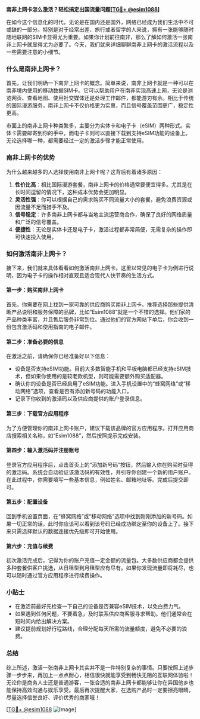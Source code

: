 **南非上网卡怎么激活？轻松搞定出国流量问题[[TG💪+ @esim1088](https://t.me/s/esim1088)]**

在如今这个信息化的时代，无论是在国内还是国外，网络已经成为我们生活中不可或缺的一部分。特别是对于经常出差、旅行或者留学的人来说，拥有一张能够随时随地联网的SIM卡显得尤为重要。如果你计划前往南非，那么了解如何激活一张南非上网卡就显得尤为必要了。今天，我们就来详细聊聊南非上网卡的激活流程以及一些需要注意的小细节。

### 什么是南非上网卡？

首先，让我们明确一下南非上网卡的概念。简单来说，南非上网卡就是一种可以在南非境内使用的移动数据SIM卡。它可以帮助用户在南非实现高速上网，无论是浏览网页、查看地图、使用社交媒体还是处理工作邮件，都能游刃有余。相比于传统的国际漫游服务，南非上网卡不仅价格更为实惠，而且信号覆盖范围更广，稳定性更高。

市面上的南非上网卡种类繁多，主要分为实体卡和电子卡（eSIM）两种形式。实体卡需要邮寄到你的手中，而电子卡则可以直接下载到支持eSIM功能的设备上。无论选择哪一种，都需要经过一定的激活步骤才能正常使用。

### 南非上网卡的优势

为什么越来越多的人选择使用南非上网卡呢？这背后有着诸多原因：

1. **性价比高**：相比国际漫游套餐，南非上网卡的价格通常要便宜得多。尤其是在长时间逗留的情况下，这种成本优势会更加明显。
2. **灵活性强**：你可以根据自己的需求购买不同流量大小的套餐，避免浪费资源或因流量不足而措手不及。
3. **信号稳定**：许多南非上网卡都与当地主流运营商合作，确保了良好的网络质量和广泛的信号覆盖。
4. **便捷性**：无论是实体卡还是电子卡，激活过程都非常简便，无需复杂的操作即可快速投入使用。

### 如何激活南非上网卡？

接下来，我们就来具体看看如何激活南非上网卡。这里以常见的电子卡为例进行说明，因为电子卡的操作相对直观且适合现代人快节奏的生活方式。

#### 第一步：购买南非上网卡

首先，你需要在网上找到一家可靠的供应商购买南非上网卡。推荐选择那些提供清晰产品说明和服务保障的品牌，比如“Esim1088”就是一个不错的选择。他们家的产品种类丰富，并且售后服务非常到位。通过他们的官方网站下单后，你会收到一份包含激活码和使用指南的电子邮件。

#### 第二步：准备必要的信息

在激活之前，请确保你已经准备好以下信息：
- 设备是否支持eSIM功能。目前大多数智能手机和平板电脑都已经支持eSIM技术，但如果你使用的是较老款机型，则可能需要额外购买适配器。
- 确认你的设备是否已经启用了eSIM功能。进入手机设置中的“蜂窝网络”或“移动网络”选项，查看是否有添加新号码的功能入口。
- 记录下你收到的激活码以及供应商提供的账户登录信息。

#### 第三步：下载官方应用程序

为了方便管理你的南非上网卡账户，建议下载该品牌的官方应用程序。打开应用商店搜索相关名称，如“Esim1088”，然后按照提示完成安装。

#### 第四步：输入激活码并注册账号

登录官方应用程序后，点击首页上的“添加新号码”按钮，然后输入你在购买时获得的激活码。系统会自动验证该激活码的有效性，并引导你创建一个新的用户账户。在此过程中，你需要填写一些基本信息，例如姓名、邮箱地址等。完成后提交即可。

#### 第五步：配置设备

回到手机设置页面，在“蜂窝网络”或“移动网络”选项中找到刚刚添加的新号码。如果一切正常的话，此时你应该可以看到该号码已经成功绑定至你的设备上了。接下来只需选择默认的数据连接优先级即可开始使用。

#### 第六步：充值与续费

初次激活完成后，记得为你的账户充值一定金额的流量包。大多数供应商都会提供多种套餐供客户挑选，从日租型到月租型应有尽有。如果你发现流量即将耗尽，也可以随时通过官方应用程序进行续费操作。

### 小贴士

- 在激活前最好先检查一下自己的设备是否兼容eSIM技术，以免白费力气。
- 如果遇到任何问题，不要着急，及时联系供应商客服寻求帮助。他们通常会在短时间内给出解决方案。
- 建议提前规划好行程路线，合理分配每天所需的流量额度，避免不必要的浪费。

### 总结

综上所述，激活一张南非上网卡其实并不是一件特别复杂的事情。只要按照上述步骤一步步来，再加上一点点耐心，相信很快就能享受到畅快无阻的互联网体验啦！无论你是商务人士还是普通游客，一张合适的南非上网卡都能够让你在异国他乡也能保持高效沟通与娱乐享受。最后再次提醒大家，在选购产品时一定要擦亮眼睛，尽量选择信誉良好、评价优秀的商家哦！

[[TG💪+ @esim1088](https://t.me/s/esim1088) ![Image](https://i.postimg.cc/4NQfJmqS/Snipaste-2025-05-13-00-14-12.png)]